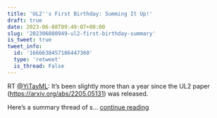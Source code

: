 ```yaml
---
title: 'UL2''s First Birthday: Summing It Up!'
draft: true
date: 2023-06-08T09:49:07+00:00
slug: '202306080949-ul2-first-birthday-summary'
is_tweet: true
tweet_info:
  id: '1666638457186447360'
  type: 'retweet'
  is_thread: False
---
```




RT [@YiTayML](https://x.com/YiTayML): It’s been slightly more than a year since the UL2 paper (<https://arxiv.org/abs/2205.05131>) was released. 

Here’s a summary thread of s… [continue reading](https://x.com/sytelus/status/1666638457186447360)
